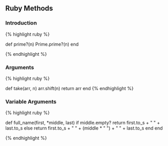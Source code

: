 ---
---
## Ruby Methods

### Introduction
{% highlight ruby %}

def prime?(n)
    Prime.prime?(n)
end

{% endhighlight %}

### Arguments
{% highlight ruby %}

def take(arr, n)
    arr.shift(n)
    return arr
end
{% endhighlight %}

<!--break-->

### Variable Arguments
{% highlight ruby %}

def full_name(first, *middle, last)
    if middle.empty?
        return first.to_s + " " + last.to_s
    else
        return first.to_s + " " + (middle * " ") + " " + last.to_s
    end
end

{% endhighlight %}
